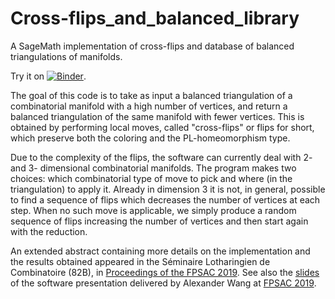 # Cross-flips_and_balanced_library

A SageMath implementation of cross-flips and database of balanced triangulations of manifolds.

Try it on [![Binder](https://mybinder.org/badge_logo.svg)](https://mybinder.org/v2/gh/LorenzoVenturello/Cross-flips_and_balanced_library/master?filepath=demo.ipynb).

The goal of this code is to take as input a balanced triangulation of a combinatorial manifold with a high number of vertices, and return a balanced triangulation of the same manifold with fewer vertices. This is obtained by performing local moves, called "cross-flips" or flips for short, which preserve both the coloring and the PL-homeomorphism type. 

Due to the complexity of the flips, the software can currently deal with 2- and 3- dimensional combinatorial manifolds. The program makes two choices: which combinatorial type of move to pick and where (in the triangulation) to apply it. Already in dimension 3 it is not, in general, possible to find a sequence of flips which decreases the number of vertices at each step. When no such move is applicable, we simply produce a random sequence of flips increasing the number of vertices and then start again with the reduction.  

An extended abstract containing more details on the implementation and the results obtained appeared in the Séminaire Lotharingien de Combinatoire (82B), in [Proceedings of the FPSAC 2019](http://fpsac2019.fmf.uni-lj.si/resources/Proceedings/201.pdf). See also the [slides](http://fpsac2019.fmf.uni-lj.si/resources/Slides/203slides.pdf) of the software presentation delivered by Alexander Wang at [FPSAC 2019](http://fpsac2019.fmf.uni-lj.si/).



